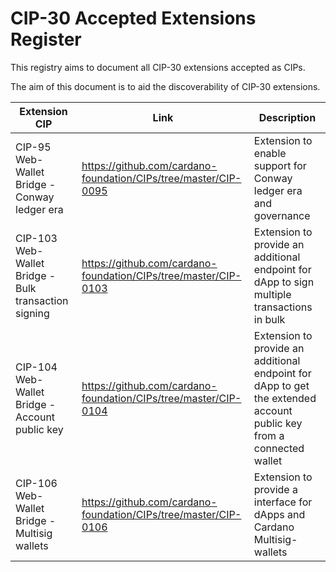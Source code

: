# CIP-30 Accepted Extensions Register

This registry aims to document all CIP-30 extensions accepted as CIPs.

The aim of this document is to aid the discoverability of CIP-30 extensions.

| Extension CIP | Link | Description |
| --- | --- | --- |
| CIP-95 Web-Wallet Bridge - Conway ledger era | https://github.com/cardano-foundation/CIPs/tree/master/CIP-0095 | Extension to enable support for Conway ledger era and governance |
| CIP-103 Web-Wallet Bridge - Bulk transaction signing | https://github.com/cardano-foundation/CIPs/tree/master/CIP-0103 | Extension to provide an additional endpoint for dApp to sign multiple transactions in bulk |
| CIP-104 Web-Wallet Bridge - Account public key | https://github.com/cardano-foundation/CIPs/tree/master/CIP-0104 | Extension to provide an additional endpoint for dApp to get the extended account public key from a connected wallet |
| CIP-106 Web-Wallet Bridge - Multisig wallets | https://github.com/cardano-foundation/CIPs/tree/master/CIP-0106 | Extension to provide a interface for dApps and Cardano Multisig-wallets |